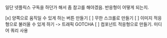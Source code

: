 일단 넷플릭스 구독을 하던가 해서 좀 참고를 해야겠음. 반응형이 어떻게 되는지.

[x] 양쪽으로 움직일 수 있게 하는 버튼 만들기
[ ] 무한 스크롤로 만들기
[ ] 이미지 적응형으로 불러올 수 있게 하기 -> 트래픽 GOTCHA
[ ] 컴포넌트 적응형으로 만들기. 미디어 쿼리 사용
